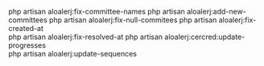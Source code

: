 php artisan aloalerj:fix-committee-names
php artisan aloalerj:add-new-committees
php artisan aloalerj:fix-null-commitees
php artisan aloalerj:fix-created-at             
php artisan aloalerj:fix-resolved-at
php artisan aloalerj:cercred:update-progresses  
php artisan aloalerj:update-sequences           
